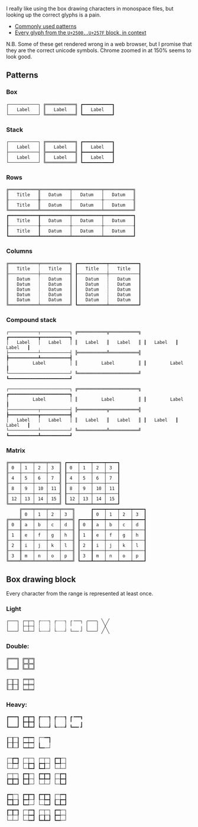 I really like using the box drawing characters in monospace files, but looking 
up the correct glyphs is a pain.

- [Commonly used patterns](#patterns)
- [Every glyph from the `U+2500..U+257F` block, in context](#box-drawing-block)

N.B. Some of these get rendered wrong in a web browser, but I promise that they are 
the correct unicode symbols. Chrome zoomed in at 150% seems to look good.

## Patterns

### Box
```
┌───────────┐ ╔═══════════╗ ┏━━━━━━━━━━━┓
│   Label   │ ║   Label   ║ ┃   Label   ┃
└───────────┘ ╚═══════════╝ ┗━━━━━━━━━━━┛
```
### Stack
```
┌───────────┐ ╔═══════════╗ ┏━━━━━━━━━━━┓
│   Label   │ ║   Label   ║ ┃   Label   ┃
├───────────┤ ╠═══════════╣ ┣━━━━━━━━━━━┫
│   Label   │ ║   Label   ║ ┃   Label   ┃
└───────────┘ ╚═══════════╝ ┗━━━━━━━━━━━┛
```
### Rows
```
╔═══════════╦═══════════╤═══════════╤═══════════╗
║   Title   ║   Datum   │   Datum   │   Datum   ║
╟┈┈┈┈┈┈┈┈┈┈┈╫┈┈┈┈┈┈┈┈┈┈┈┼┈┈┈┈┈┈┈┈┈┈┈┼┈┈┈┈┈┈┈┈┈┈┈╢
║   Title   ║   Datum   │   Datum   │   Datum   ║
╚═══════════╩═══════════╧═══════════╧═══════════╝
┏━━━━━━━━━━━┳━━━━━━━━━━━┯━━━━━━━━━━━┯━━━━━━━━━━━┓
┃   Title   ┃   Datum   │   Datum   │   Datum   ┃
┠┈┈┈┈┈┈┈┈┈┈┈╂┈┈┈┈┈┈┈┈┈┈┈┼┈┈┈┈┈┈┈┈┈┈┈┼┈┈┈┈┈┈┈┈┈┈┈┨
┃   Title   ┃   Datum   │   Datum   │   Datum   ┃
┗━━━━━━━━━━━┻━━━━━━━━━━━┷━━━━━━━━━━━┷━━━━━━━━━━━┛
```
### Columns
```
╔═══════════╤═══════════╗ ┏━━━━━━━━━━━┯━━━━━━━━━━━┓ 
║   Title   ┊   Title   ║ ┃   Title   ┊   Title   ┃
╟───────────┼───────────╢ ┠───────────┼───────────┨
║   Datum   ┊   Datum   ║ ┃   Datum   ┊   Datum   ┃
║   Datum   ┊   Datum   ║ ┃   Datum   ┊   Datum   ┃
║   Datum   ┊   Datum   ║ ┃   Datum   ┊   Datum   ┃
║   Datum   ┊   Datum   ║ ┃   Datum   ┊   Datum   ┃
║   Datum   ┊   Datum   ║ ┃   Datum   ┊   Datum   ┃
╚═══════════╧═══════════╝ ┗━━━━━━━━━━━┷━━━━━━━━━━━┛
```
### Compound stack
```
┌───────────┬───────────┐ ╔═══════════╦═══════════╗ ┏━━━━━━━━━━━┳━━━━━━━━━━━┓ 
│   Label   │   Label   │ ║   Label   ║   Label   ║ ┃   Label   ┃   Label   ┃
├───────────┴───────────┤ ╠═══════════╩═══════════╣ ┣━━━━━━━━━━━┻━━━━━━━━━━━┫
│         Label         │ ║         Label         ║ ┃         Label         ┃
└───────────────────────┘ ╚═══════════════════════╝ ┗━━━━━━━━━━━━━━━━━━━━━━━┛
```
```
┌───────────────────────┐ ╔═══════════════════════╗ ┏━━━━━━━━━━━━━━━━━━━━━━━┓ 
│         Label         │ ║         Label         ║ ┃         Label         ┃
├───────────┬───────────┤ ╠═══════════╦═══════════╣ ┣━━━━━━━━━━━┳━━━━━━━━━━━┫
│   Label   │   Label   │ ║   Label   ║   Label   ║ ┃   Label   ┃   Label   ┃
└───────────┴───────────┘ ╚═══════════╩═══════════╝ ┗━━━━━━━━━━━┻━━━━━━━━━━━┛
```
### Matrix
```
╔════╤════╤════╤════╗ ┏━━━━┯━━━━┯━━━━┯━━━━┓
║ 0  │ 1  │ 2  │ 3  ║ ┃ 0  │ 1  │ 2  │ 3  ┃
╟────┼────┼────┼────╣ ┠────┼────┼────┼────┨
║ 4  │ 5  │ 6  │ 7  ║ ┃ 4  │ 5  │ 6  │ 7  ┃
╟────┼────┼────┼────╣ ┠────┼────┼────┼────┨
║ 8  │ 9  │ 10 │ 11 ║ ┃ 8  │ 9  │ 10 │ 11 ┃
╟────┼────┼────┼────╣ ┠────┼────┼────┼────┨
║ 12 │ 13 │ 14 │ 15 ║ ┃ 12 │ 13 │ 14 │ 15 ┃
╚════╧════╧════╧════╝ ┗━━━━┷━━━━┷━━━━┷━━━━┛
     ╔════╤════╤════╤════╗      ┏━━━━┯━━━━┯━━━━┯━━━━┓
     ║ 0  │ 1  │ 2  │ 3  ║      ┃ 0  │ 1  │ 2  │ 3  ┃
╔════╬════╪════╪════╪════╣ ┏━━━━╋━━━━┿━━━━┿━━━━┿━━━━┫
║ 0  ║ a  │ b  │ c  │ d  ║ ┃ 0  ┃ a  │ b  │ c  │ d  ┃
╟────╫────┼────┼────┼────╢ ┠────╂────┼────┼────┼────┨
║ 1  ║ e  │ f  │ g  │ h  ║ ┃ 1  ┃ e  │ f  │ g  │ h  ┃
╟────╫────┼────┼────┼────╢ ┠────╂────┼────┼────┼────┨
║ 2  ║ i  │ j  │ k  │ l  ║ ┃ 2  ┃ i  │ j  │ k  │ l  ┃
╟────╫────┼────┼────┼────╢ ┃────╂────┼────┼────┼────┨
║ 3  ║ m  │ n  │ o  │ p  ║ ┃ 3  ┃ m  │ n  │ o  │ p  ┃
╚════╩════╧════╧════╧════╝ ┗━━━━┻━━━━┷━━━━┷━━━━┷━━━━┛

```
## Box drawing block 

Every character from the  range is represented at least once.

### Light
```
┌───┐ ┌─┬─┐ ┌┄┄┄┐ ┌┈┈┈┐ ┌╶──┐ ╭───╮ ╲ ╱
│   │ ├─┼─┤ ┆   ┆ ┊   ┊ ╵   ╷ │   │  ╳
└───┘ └─┴─┘ └┄┄┄┘ └┈┈┈┘ └──╴┘ ╰───╯ ╱ ╲
```
### Double:
```
╔═══╗ ╔═╦═╗ 
║   ║ ╠═╬═╣
╚═══╝ ╚═╩═╝
```
```
╓─╥─╖ ╒═╤═╕
╟─╫─╢ ╞═╪═╡
╙─╨─╜ ╘═╧═╛
```
### Heavy:
```
┏━━━┓ ┏━┳━┓ ┏┅┅┅┓ ┏┉┉┉┓ ┏╺━━┓
┃   ┃ ┣━╋━┫ ┇   ┇ ┋   ┋ ╹   ╻
┗━━━┛ ┗━┻━┛ ┗┅┅┅┛ ┗┉┉┉┛ ┗━━╸┛
```

```
┎─┰─┒ ┍━┯━┑ ┌─╼━┓
┠─╂─┨ ┝━┿━┥ ╽   ╿
┖─┸─┚ ┕━┷━┙ ┗━╾─┘

┌─┲━┓ ┌─┬─┐ ┌─┬─┐ ┏━┱─┐
├─╄━┩ ├─╆━┪ ┢━╅─┤ ┡━╃─┤
└─┴─┘ └─┺━┛ ┗━┹─┘ └─┴─┘
┌─┬─┐ ┏━┱─┐ ┏━┳━┓ ┌─┲━┓  
┢━╈━┪ ┣━╉─┤ ┡━╇━┩ ├─╊━┫  
┗━┻━┛ ┗━┹─┘ └─┴─┘ └─┺━┛  

┏━┭─┐ ┏━┳━┓ ┏━┳━┓ ┌─┮━┓
┣━╅─┧ ┣━╃─┦ ┞─╄━┫ ┟─╆━┫
┗━┻━┛ ┗━┵─┘ └─┶━┛ ┗━┻━┛
┏━┳━┓ ┌─┮━┓ ┌─┬─┐ ┏━┭─┐ 
┞─╀─┦ ├─┾━┫ ┟─╁─┧ ┣━┽─┤ 
└─┴─┘ └─┶━┛ ┗━┻━┛ ┗━┵─┘ 
```

